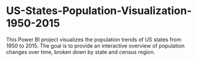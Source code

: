 # US-States-Population-Visualization-1950-2015
This Power BI project visualizes the population trends of US states from 1950 to 2015. The goal is to provide an interactive overview of population changes over time, broken down by state and census region. 
